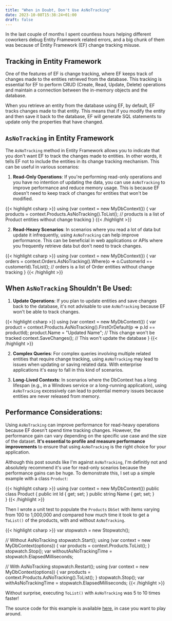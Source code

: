 ```yaml
---
title: "When in Doubt, Don't Use AsNoTracking"
date: 2023-10-08T15:38:24+01:00
draft: false
---
```

In the last couple of months I spent countless hours helping different coworkers debug Entity Framework related errors, and a big chunk of them was because of Entity Framework (EF) change tracking misuse.

## Tracking in Entity Framework
One of the features of EF is change tracking, where EF keeps track of changes made to the entities retrieved from the database. This tracking is essential for EF to perform CRUD (Create, Read, Update, Delete) operations and maintain a connection between the in-memory objects and the database.

When you retrieve an entity from the database using EF, by default, EF tracks changes made to that entity. This means that if you modify the entity and then save it back to the database, EF will generate SQL statements to update only the properties that have changed.

## `AsNoTracking` in Entity Framework
The `AsNoTracking` method in Entity Framework allows you to indicate that you don't want EF to track the changes made to entities. In other words, it tells EF not to include the entities in its change tracking mechanism. This can be useful in various scenarios:

1. **Read-Only Operations**:
If you're performing read-only operations and you have no intention of updating the data, you can use `AsNoTracking` to improve performance and reduce memory usage. This is because EF doesn't need to keep track of changes for entities that won't be modified.

{{< highlight csharp >}}
using (var context = new MyDbContext())
{
    var products = context.Products.AsNoTracking().ToList();
    // products is a list of Product entities without change tracking
}
{{< /highlight >}}

2. **Read-Heavy Scenarios**:
In scenarios where you read a lot of data but update it infrequently, using `AsNoTracking` can help improve performance. This can be beneficial in web applications or APIs where you frequently retrieve data but don't need to track changes.

{{< highlight csharp >}}
using (var context = new MyDbContext())
{
    var orders = context.Orders.AsNoTracking().Where(o => o.CustomerId == customerId).ToList();
    // orders is a list of Order entities without change tracking
}
{{< /highlight >}}

## When `AsNoTracking` Shouldn't Be Used:
1. **Update Operations**: 
If you plan to update entities and save changes back to the database, it's not advisable to use `AsNoTracking` because EF won't be able to track changes.

{{< highlight csharp >}}
using (var context = new MyDbContext())
{
    var product = context.Products.AsNoTracking().FirstOrDefault(p => p.Id == productId);
    product.Name = "Updated Name"; // This change won't be tracked
    context.SaveChanges(); // This won't update the database
}
{{< /highlight >}}

2. **Complex Queries**: 
For complex queries involving multiple related entities that require change tracking, using `AsNoTracking` may lead to issues when updating or saving related data. With enterprise applications it's easy to fall in this kind of scenarios. 

3. **Long-Lived Contexts**: 
In scenarios where the DbContext has a long lifespan (e.g., in a Windows service or a long-running application), using `AsNoTracking` excessively can lead to potential memory issues because entities are never released from memory.

## Performance Considerations:
Using `AsNoTracking` can improve performance for read-heavy operations because EF doesn't spend time tracking changes. However, the performance gain can vary depending on the specific use case and the size of the dataset. **It's essential to profile and measure performance improvements** to ensure that using `AsNoTracking` is the right choice for your application.

Although this post sounds like I'm against `AsNoTracking`, I'm definitly not and absolutely recommend it's use for read-only scearios because the performance gains can be huge.
To demonstrate this, I set up a simple example with a class `Product`:

{{< highlight csharp >}}
using (var context = new MyDbContext())
public class Product
{
    public int Id { get; set; }
    public string Name { get; set; }    
}
{{< /highlight >}}

Then I wrote a unit test to populate the `Products` `DbSet` with items varying from 100 to 1,000,000 and compared how much time it took to get a `ToList()` of the products, with and without `AsNoTracking`. 

{{< highlight csharp >}}
var stopwatch = new Stopwatch();

// Without AsNoTracking
stopwatch.Start();
using (var context = new MyDbContext(options))
{
    var products = context.Products.ToList();
}
stopwatch.Stop();
var withoutAsNoTrackingTime = stopwatch.ElapsedMilliseconds;

// With AsNoTracking
stopwatch.Restart();
using (var context = new MyDbContext(options))
{
    var products = context.Products.AsNoTracking().ToList();
}
stopwatch.Stop();
var withAsNoTrackingTime = stopwatch.ElapsedMilliseconds;
{{< /highlight >}}

Without surprise, executing `ToList()` with `AsNoTracking` was 5 to 10 times faster!

The source code for this example is available [here](https://github.com/iamdlm/asnotracking-performance), in case you want to play around.
